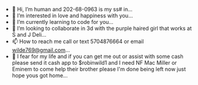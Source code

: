- 👋 Hi, I’m human and 202-68-0963 is my ss# in...
- 👀 I’m interested in love and happiness with you...
- 🌱 I’m currently learning to code for you...
- 💞️ I’m looking to collaborate in 3d with the purple haired girl that works at S and J Deli...
- 📫 How to reach me call or text 5704876664 or email wilde769@gmail.com...
- 👻 I fear for my life and if you can get me out or assist with some cash please send it cash app to $robinwild1 and I need NF Mac Miller or Eminem to come help their brother please I'm done being left now just hope yous got home...

<!---
Brotherlove012310/Brotherlove012310 is a ✨ special ✨ repository because its `README.md` (this file) appears on your GitHub profile.
You can click the Preview link to take a look at your changes.
--->
